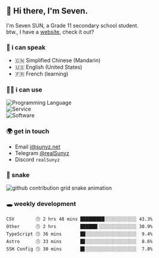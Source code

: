 <!-- DO NOT FORGET TO PULL BEFORE PUSHING -->
## 👋 Hi there, I'm Seven.

I'm Seven SUN, a Grade 11 secondary school student.  
btw., I have a [website](https://sunyz.net), check it out?

### 💬 i can speak

* 🇨🇳 Simplified Chinese (Mandarin)  
* 🇺🇸 English (United States)  
* 🇫🇷 French (learning)

### 👩‍💻 i can use

![Programming Language](https://skillicons.dev/icons?i=cpp,html,python,nodejs,nextjs,tailwind,bash,latex,md)  
![Service](https://skillicons.dev/icons?i=docker,git,nginx,cloudflare,workers,github,linux,vercel,mysql)  
![Software](https://skillicons.dev/icons?i=ai,pr,ps,xd,figma,vim,vscode,pycharm,clion)

### 🌍 get in touch

* Email <i@sunyz.net>
* Telegram [@realSunyz](https://t.me/realSunyz)
* Discord `realSunyz`

### 🐍 snake
<picture>
  <source media="(prefers-color-scheme: dark)" srcset="https://raw.githubusercontent.com/realSunyz/realSunyz/main/snake/snake-dark.svg" />
  <source media="(prefers-color-scheme: light)" srcset="https://raw.githubusercontent.com/realSunyz/realSunyz/main/snake/snake.svg" />
  <img alt="github contribution grid snake animation" src="github-snake.svg" />
</picture>

### 🕳️ weekly development
<!-- waka-box start -->
```text
CSV        🕓 2 hrs 48 mins █████████░░░░░░░░░░░░ 43.3%
Other      🕓 2 hrs         ██████▍░░░░░░░░░░░░░░ 30.9%
TypeScript 🕓 36 mins       █▉░░░░░░░░░░░░░░░░░░░  9.4%
Astro      🕓 33 mins       █▊░░░░░░░░░░░░░░░░░░░  8.6%
SSH Config 🕓 30 mins       █▋░░░░░░░░░░░░░░░░░░░  7.8%
```
<!-- Powered by https://github.com/realSunyz/waka-box-go . -->
<!-- waka-box end -->